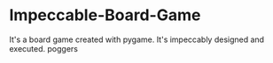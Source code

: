 # Impeccable-Board-Game
It's a board game created with pygame. It's impeccably designed and executed.
poggers
